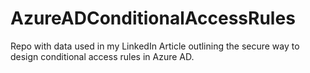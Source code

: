 # AzureADConditionalAccessRules
Repo with data used in my LinkedIn Article outlining the secure way to design conditional access rules in Azure AD.
